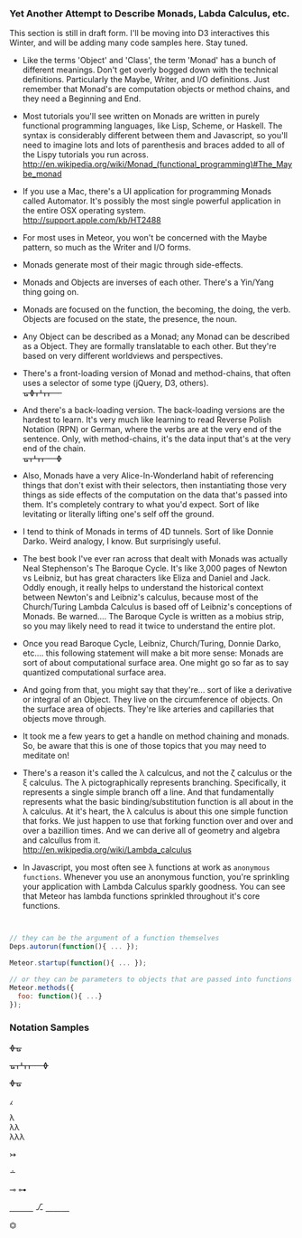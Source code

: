 ### Yet Another Attempt to Describe Monads, Labda Calculus, etc.
This section is still in draft form.  I'll be moving into D3 interactives this Winter, and will be adding many code samples here.  Stay tuned.



- Like the terms 'Object' and 'Class', the term 'Monad' has a bunch of different meanings.  Don't get overly bogged down with the technical definitions.  Particularly the Maybe, Writer, and I/O definitions.  Just remember that Monad's are computation objects or method chains, and they need a Beginning and End.  

- Most tutorials you'll see written on Monads are written in purely functional programming languages, like Lisp, Scheme, or Haskell.  The syntax is considerably different between them and Javascript, so you'll need to imagine lots and lots of parenthesis and braces added to all of the Lispy tutorials you run across.  
http://en.wikipedia.org/wiki/Monad_(functional_programming)#The_Maybe_monad  

- If you use a Mac, there's a UI application for programming Monads called Automator.  It's possibly the most single powerful application in the entire OSX operating system.  
http://support.apple.com/kb/HT2488  

- For most uses in Meteor, you won't be concerned with the Maybe pattern, so much as the Writer and I/O forms.  

- Monads generate most of their magic through side-effects.  

- Monads and Objects are inverses of each other.  There's a Yin/Yang thing going on.

- Monads are focused on the function, the becoming, the doing, the verb.  Objects are focused on the state, the presence, the noun.

- Any Object can be described as a Monad; any Monad can be described as a Object.  They are formally translatable to each other.  But they're based on very different worldviews and perspectives.  

- There's a front-loading version of Monad and method-chains, that often uses a selector of some type (jQuery, D3, others).  
&#5783;&#5782;&#5761;&#5766;&#5761;&#5761;&#5760;&#5760;&#5760; 

- And there's a back-loading version.  The back-loading versions are the hardest to learn.  It's very much like learning to read Reverse Polish Notation (RPN) or German, where the verbs are at the very end of the sentence.  Only, with method-chains, it's the data input that's at the very end of the chain.  
&#5783;&#5761;&#5766;&#5761;&#5761;&#5760;&#5760;&#5760;&#5782;


- Also, Monads have a very Alice-In-Wonderland habit of referencing things that don't exist with their selectors, then instantiating those very things as side effects of the computation on the data that's passed into them.  It's completely contrary to what you'd expect.  Sort of like levitating or literally lifting one's self off the ground.   

- I tend to think of Monads in terms of 4D tunnels.  Sort of like Donnie Darko.  Weird analogy, I know.  But surprisingly useful.

- The best book I've ever ran across that dealt with Monads was actually Neal Stephenson's The Baroque Cycle.  It's like 3,000 pages of Newton vs Leibniz, but has great characters like Eliza and Daniel and Jack.  Oddly enough, it really helps to understand the historical context between Newton's and Leibniz's calculus, because most of the Church/Turing Lambda Calculus is based off of Leibniz's conceptions of Monads.  Be warned....  The Baroque Cycle is written as a mobius strip, so you may likely need to read it twice to understand the entire plot.  

- Once you read Baroque Cycle, Leibniz, Church/Turing, Donnie Darko, etc....  this following statement will make a bit more sense:  Monads are sort of about computational surface area.  One might go so far as to say quantized computational surface area.  

- And going from that, you might say that they're... sort of like a derivative or integral of an Object.  They live on the circumference of objects.  On the surface area of objects.  They're like arteries and capillaries that objects move through.  

- It took me a few years to get a handle on method chaining and monads.  So, be aware that this is one of those topics that you may need to meditate on!

- There's a reason it's called the &#955; calculcus, and not the &#950; calculus or the &#958; calculus.  The &#955; pictographically represents branching.  Specifically, it represents a single simple branch off a line.  And that fundamentally represents what the basic binding/substitution function is all about in the &#955; calculus.  At it's heart, the &#955; calculus is about this one simple function that forks.  We just happen to use that forking function over and over and over a bazillion times.  And we can derive all of geometry and algebra and calcullus from it.   
http://en.wikipedia.org/wiki/Lambda_calculus

- In Javascript, you most often see &#955; functions at work as ``anonymous functions``.    Whenever you use an anonymous function, you're sprinkling your application with Lambda Calculus sparkly goodness.  You can see that Meteor has lambda functions sprinkled throughout it's core functions.  

````js


// they can be the argument of a function themselves
Deps.autorun(function(){ ... });

Meteor.startup(function(){ ... });

// or they can be parameters to objects that are passed into functions
Meteor.methods({
  foo: function(){ ...}
});
````



### Notation Samples

&#5782;&#5783;


&#5783;&#5761;&#5766;&#5761;&#5761;&#5760;&#5760;&#5760;&#5782;

&#5782;&#5783;

&#8257;

&#955;  
&#955;&#955;  
&#955;&#955;&#955;  

&#8611;

&#8760;

&#8888;
&#8886;

&#9149;&#9149;&#9149; &#9095; &#9149;&#9149;&#9149;

&#9187;
